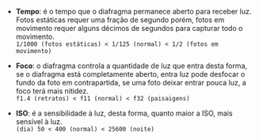 + **Tempo**: é o tempo que o diafragma permanece aberto para receber luz. Fotos estáticas requer uma fração de segundo porém, fotos em movimento requer alguns décimos de segundos para capturar todo o movimento.  
`1/1000 (fotos estáticas) < 1/125 (normal) < 1/2 (fotos em movimento)`

+ **Foco**: o diafragma controla a quantidade de luz que entra desta forma, se o diafragma está completamente aberto, entra luz pode desfocar o fundo da foto em contrapartida, se uma foto deixar entrar pouca luz, a foco terá mais nitidez.  
`f1.4 (retratos) < f11 (normal) < f32 (paisaigens)`

+ **ISO**: é a sensibilidade à luz, desta forma, quanto maior a ISO, mais sensível à luz.  
`(dia) 50 < 400 (normal) < 25600 (noite)`  
